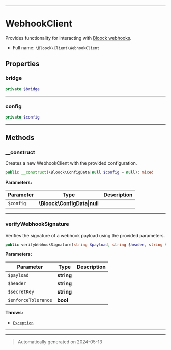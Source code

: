 ***

# WebhookClient

Provides functionality for interacting with [Bloock webhooks](https://dashboard.bloock.com/login).



* Full name: `\Bloock\Client\WebhookClient`



## Properties


### bridge



```php
private $bridge
```






***

### config



```php
private $config
```






***

## Methods


### __construct

Creates a new WebhookClient with the provided configuration.

```php
public __construct(\Bloock\ConfigData|null $config = null): mixed
```








**Parameters:**

| Parameter | Type | Description |
|-----------|------|-------------|
| `$config` | **\Bloock\ConfigData&#124;null** |  |





***

### verifyWebhookSignature

Verifies the signature of a webhook payload using the provided parameters.

```php
public verifyWebhookSignature(string $payload, string $header, string $secretKey, bool $enforceTolerance): bool
```








**Parameters:**

| Parameter | Type | Description |
|-----------|------|-------------|
| `$payload` | **string** |  |
| `$header` | **string** |  |
| `$secretKey` | **string** |  |
| `$enforceTolerance` | **bool** |  |




**Throws:**

- [`Exception`](../../Exception.md)



***


***
> Automatically generated on 2024-05-13
